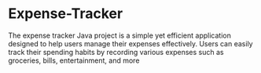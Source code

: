 # Expense-Tracker
 The expense tracker Java project is a simple yet efficient application designed to help users manage their expenses effectively. Users can easily track their spending habits by recording various expenses such as groceries, bills, entertainment, and more
